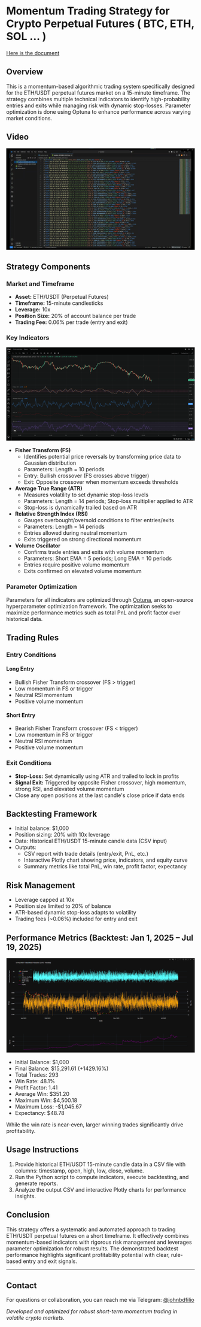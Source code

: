 # Momentum Trading Strategy for Crypto Perpetual Futures ( BTC, ETH, SOL ... )
[Here is the document](./introduction_of_FVRA_strategy.pdf)

## Overview
This is a momentum-based algorithmic trading system specifically designed for the ETH/USDT perpetual futures market on a 15-minute timeframe. The strategy combines multiple technical indicators to identify high-probability entries and exits while managing risk with dynamic stop-losses. Parameter optimization is done using Optuna to enhance performance across varying market conditions.

## **Video**

[![Watch the video](./FVRA.png)](./FVRA.mp4)

## Strategy Components

### Market and Timeframe
- **Asset:** ETH/USDT (Perpetual Futures)
- **Timeframe:** 15-minute candlesticks
- **Leverage:** 10x
- **Position Size:** 20% of account balance per trade
- **Trading Fee:** 0.06% per trade (entry and exit)

### Key Indicators

[![Watch the video](./shot2.png)](./shot2.png)

- **Fisher Transform (FS)**
  - Identifies potential price reversals by transforming price data to Gaussian distribution
  - Parameters: Length = 10 periods
  - Entry: Bullish crossover (FS crosses above trigger)
  - Exit: Opposite crossover when momentum exceeds thresholds
- **Average True Range (ATR)**
  - Measures volatility to set dynamic stop-loss levels
  - Parameters: Length = 14 periods; Stop-loss multiplier applied to ATR
  - Stop-loss is dynamically trailed based on ATR
- **Relative Strength Index (RSI)**
  - Gauges overbought/oversold conditions to filter entries/exits
  - Parameters: Length = 14 periods
  - Entries allowed during neutral momentum
  - Exits triggered on strong directional momentum
- **Volume Oscillator**
  - Confirms trade entries and exits with volume momentum
  - Parameters: Short EMA = 5 periods; Long EMA = 10 periods
  - Entries require positive volume momentum
  - Exits confirmed on elevated volume momentum

### Parameter Optimization
Parameters for all indicators are optimized through [Optuna](https://optuna.org/), an open-source hyperparameter optimization framework. The optimization seeks to maximize performance metrics such as total PnL and profit factor over historical data.

## Trading Rules

### Entry Conditions
#### Long Entry
- Bullish Fisher Transform crossover (FS > trigger)
- Low momentum in FS or trigger
- Neutral RSI momentum
- Positive volume momentum

#### Short Entry
- Bearish Fisher Transform crossover (FS < trigger)
- Low momentum in FS or trigger
- Neutral RSI momentum
- Positive volume momentum

### Exit Conditions
- **Stop-Loss:** Set dynamically using ATR and trailed to lock in profits
- **Signal Exit:** Triggered by opposite Fisher crossover, high momentum, strong RSI, and elevated volume momentum
- Close any open positions at the last candle's close price if data ends

## Backtesting Framework
- Initial balance: $1,000
- Position sizing: 20% with 10x leverage
- Data: Historical ETH/USDT 15-minute candle data (CSV input)
- Outputs:
  - CSV report with trade details (entry/exit, PnL, etc.)
  - Interactive Plotly chart showing price, indicators, and equity curve
  - Summary metrics like total PnL, win rate, profit factor, expectancy

## Risk Management
- Leverage capped at 10x
- Position size limited to 20% of balance
- ATR-based dynamic stop-loss adapts to volatility
- Trading fees (~0.06%) included for entry and exit

## Performance Metrics (Backtest: Jan 1, 2025 – Jul 19, 2025)

[![Watch the video](./shot1.png)](./shot1.png)

- Initial Balance: $1,000
- Final Balance: $15,291.61 (+1429.16%)
- Total Trades: 293
- Win Rate: 48.1%
- Profit Factor: 1.41
- Average Win: $351.20
- Maximum Win: $4,500.18
- Maximum Loss: -$1,045.67
- Expectancy: $48.78

While the win rate is near-even, larger winning trades significantly drive profitability.

## Usage Instructions
1. Provide historical ETH/USDT 15-minute candle data in a CSV file with columns: timestamp, open, high, low, close, volume.
2. Run the Python script to compute indicators, execute backtesting, and generate reports.
3. Analyze the output CSV and interactive Plotly charts for performance insights.

## Conclusion
This strategy offers a systematic and automated approach to trading ETH/USDT perpetual futures on a short timeframe. It effectively combines momentum-based indicators with rigorous risk management and leverages parameter optimization for robust results. The demonstrated backtest performance highlights significant profitability potential with clear, rule-based entry and exit signals.

---

## Contact
For questions or collaboration, you can reach me via Telegram: [@johnbdfilio](https://t.me/johnbdfilio)

*Developed and optimized for robust short-term momentum trading in volatile crypto markets.*
